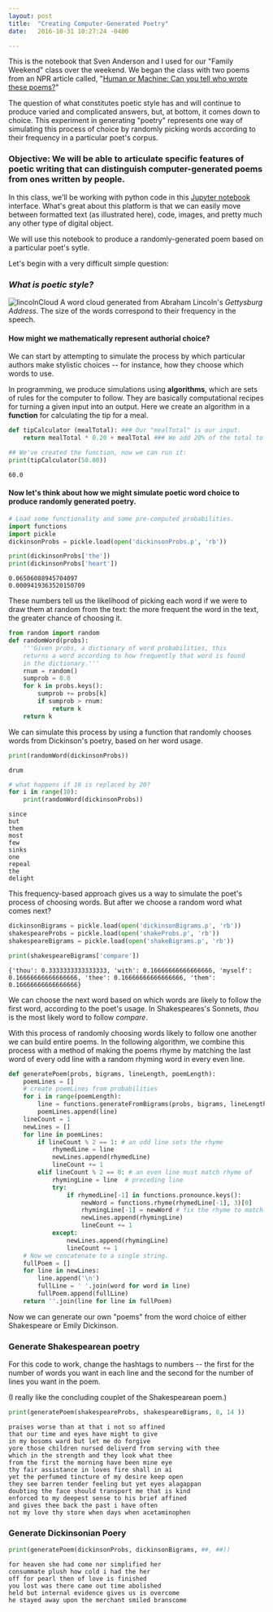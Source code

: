 ```yaml
---
layout: post
title:  "Creating Computer-Generated Poetry"
date:   2016-10-31 10:27:24 -0400

---
```

This is the notebook that Sven Anderson and I used for our "Family Weekend" class over the weekend. We began the class with two poems from an NPR article called, "[Human or Machine: Can you tell who wrote these poems?](http://www.npr.org/sections/alltechconsidered/2016/06/27/480639265/human-or-machine-can-you-tell-who-wrote-these-poems)"

The question of what constitutes poetic style has and will continue to produce varied and complicated answers, but, at bottom, it comes down to choice. This experiment in generating "poetry" represents one way of simulating this process of choice by randomly picking words according to their frequency in a particular poet's corpus.

### Objective: We will be able to articulate specific features of poetic writing that can distinguish computer-generated poems from ones written by people. 

In this class, we'll be working with python code in this <a href="http://jupyter.org">Jupyter notebook</a> interface. What's great about this platform is that we can easily move between formatted text (as illustrated here), code, images, and pretty much any other type of digital object. 

We will use this notebook to produce a randomly-generated poem based on a particular poet's sytle. 

Let's begin with a very difficult simple question: 
### *What is poetic style?* 


![lincolnCloud]({{site.baseurl}}/assets/WordCloud.png)
A word cloud generated from Abraham Lincoln's *Gettysburg Address*. The size of the words correspond to their frequency in the speech.

#### How might we mathematically represent authorial choice?
We can start by attempting to simulate the process by which particular authors make stylistic choices -- for instance, how they choose which words to use. 

In programming, we produce simulations using **algorithms**, which are sets of rules for the computer to follow. They are basically computational recipes for turning a given input into an output. Here we create an algorithm in a **function** for calculating the tip for a meal.


```python
def tipCalculator (mealTotal): ### Our "mealTotal" is our input. 
    return mealTotal * 0.20 + mealTotal ### We add 20% of the total to the input to get our output

## We've created the function, now we can run it: 
print(tipCalculator(50.00))
```

    60.0


#### Now let's think about how we might simulate poetic word choice to produce randomly generated poetry. 


```python
# Load some functionality and some pre-computed probabilities.
import functions 
import pickle 
dickinsonProbs = pickle.load(open('dickinsonProbs.p', 'rb'))
```


```python
print(dickinsonProbs['the'])
print(dickinsonProbs['heart'])
```

    0.06506088945704097
    0.0009419363520150709


These numbers tell us the likelihood of picking each word if we were to draw them at random from the text: the more frequent the word in the text, the greater chance of choosing it. 


```python
from random import random 
def randomWord(probs):
    '''Given probs, a dictionary of word probabilities, this
    returns a word according to how frequently that word is found
    in the dictionary.'''
    rnum = random()
    sumprob = 0.0
    for k in probs.keys():
        sumprob += probs[k]
        if sumprob > rnum:
            return k
    return k
```

We can simulate this process by using a function that randomly chooses words from Dickinson's poetry, based on her word usage. 


```python
print(randomWord(dickinsonProbs))
```

    drum



```python
# what happens if 10 is replaced by 20?
for i in range(10): 
    print(randomWord(dickinsonProbs))
```

    since
    but
    them
    most
    few
    sinks
    one
    repeal
    the
    delight


This frequency-based approach gives us a way to simulate the poet's process of choosing words. But after we choose a random word what comes next? 


```python
dickinsonBigrams = pickle.load(open('dickinsonBigrams.p', 'rb'))
shakespeareProbs = pickle.load(open('shakeProbs.p', 'rb'))
shakespeareBigrams = pickle.load(open('shakeBigrams.p', 'rb'))
```


```python
print(shakespeareBigrams['compare'])
```

    {'thou': 0.3333333333333333, 'with': 0.16666666666666666, 'myself': 0.16666666666666666, 'thee': 0.16666666666666666, 'them': 0.16666666666666666}


We can choose the next word based on which words are likely to follow the first word, according to the poet's usage. In Shakespeares's Sonnets, *thou* is the most likely word to follow *compare*. 

With this process of randomly choosing words likely to follow one another we can build entire poems. In the following algorithm, we combine this process with a method of making the poems rhyme by matching the last word of every odd line with a random rhyming word in every even line. 


```python
def generatePoem(probs, bigrams, lineLength, poemLength):
    poemLines = [] 
    # create poemLines from probabilities
    for i in range(poemLength):
        line = functions.generateFromBigrams(probs, bigrams, lineLength)
        poemLines.append(line)
    lineCount = 1 
    newLines = [] 
    for line in poemLines: 
        if lineCount % 2 == 1: # an odd line sets the rhyme
            rhymedLine = line 
            newLines.append(rhymedLine)
            lineCount += 1 
        elif lineCount % 2 == 0: # an even line must match rhyme of 
            rhymingLine = line  # preceding line
            try: 
                if rhymedLine[-1] in functions.pronounce.keys(): 
                    newWord = functions.rhyme(rhymedLine[-1], 3)[0]
                    rhymingLine[-1] = newWord # fix the rhyme to match
                    newLines.append(rhymingLine)
                    lineCount += 1
            except: 
                newLines.append(rhymingLine)
                lineCount += 1 
    # Now we concatenate to a single string.
    fullPoem = [] 
    for line in newLines:
        line.append('\n')
        fullLine = ' '.join(word for word in line)
        fullPoem.append(fullLine)
    return ''.join(line for line in fullPoem)
```

Now we can generate our own "poems" from the word choice of either Shakespeare or Emily Dickinson.

### Generate Shakespearean poetry

For this code to work, change the hashtags to numbers -- the first for the number of words you want in each line and the second for the number of lines you want in the poem. 

(I really like the concluding couplet of the Shakespearean poem.)

```python
print(generatePoem(shakespeareProbs, shakespeareBigrams, 8, 14 ))
```
    praises worse than at that i not so affined 
    that our time and eyes have might to give 
    in my bosoms ward but let me do forgive 
    yore those children nursed deliverd from serving with thee 
    which in the strength and they look what thee 
    from the first the morning have been mine eye 
    thy fair assistance in loves fire shall in ai 
    yet the perfumed tincture of my desire keep open 
    they see barren tender feeling but yet eyes alagappan 
    doubting the face should transport me that is kind 
    enforced to my deepest sense to his brief affined 
    and gives thee back the past i have often 
    not my love thy store when days when acetaminophen 
    


### Generate Dickinsonian Poery


```python
print(generatePoem(dickinsonProbs, dickinsonBigrams, ##, ##))
```

    for heaven she had come nor simplified her 
    consummate plush how cold i had the her 
    off for pearl then of love is finished 
    you lost was there came out time abolished 
    held but internal evidence gives us is overcome 
    he stayed away upon the merchant smiled branscome 